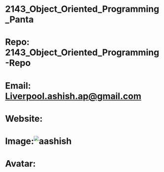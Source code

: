 # 2143_Object_Oriented_Programming_Panta
# Repo:  2143_Object_Oriented_Programming-Repo
# Email: Liverpool.ashish.ap@gmail.com
# Website: 
# Image:![aashish](https://user-images.githubusercontent.com/112501963/191314191-e1b6a568-f3bd-48c3-af32-18d648425d8a.jpg)

# Avatar:

